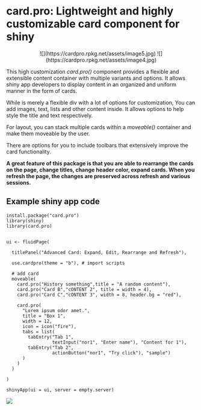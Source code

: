# card.pro: Lightweight and highly customizable card component for shiny

<p align="center">
![](https://cardpro.rpkg.net/assets/image5.jpg)
![](https://cardpro.rpkg.net/assets/image4.jpg)
</p>

This high customization _card.pro()_ component provides a flexible and extensible content container with multiple variants and options. It allows shiny app developers to display content in an organized and uniform manner in the form of cards. 

While is merely a flexible div with a lot of options for customization, You can add images, text, lists and other content inside. It allows options to help style the title and text respectively. 

For layout, you can stack multiple cards within a _moveable()_ container and make them moveable by the user.

There are options for you to include toolbars that extensively improve the card functionality.


__A great feature of this package is that you are able to rearrange the cards on the page, change titles, change header color, expand cards. When you refresh the page, the changes are preserved across refresh and various sessions.__


## Example shiny app code

```
install.package("card.pro")
library(shiny)
library(card.pro)


ui <- fluidPage(
  
  titlePanel("Advanced Card: Expand, Edit, Rearrange and Refresh"),
  
  use.cardpro(theme = "b"), # import scripts
  
  # add card
  moveable(
    card.pro("History something",title = "A random content"),
    card.pro("Card B","cONTENT 2", title = width = 4),
    card.pro("Card C","cONTENT 3", width = 8, header.bg = "red"),
    
    card.pro(
      "Lorem ipsum odor amet.",
      title = "Box 1",
      width = 12,
      icon = icon("fire"),
      tabs = list(
        tabEntry("Tab 1",
                 textInput("nor1", "Enter name"), "Content for 1"),
        tabEntry("Tab 2",
                 actionButton("nor1", "Try click"), "sample")
      )
    )
  )
  
)

shinyApp(ui = ui, server = empty.server)

```


![](https://cardpro.rpkg.net/assets/image2.jpg)

